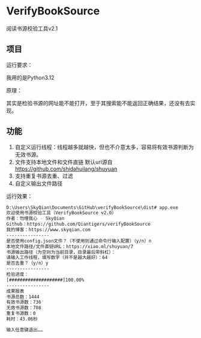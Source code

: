 # VerifyBookSource

阅读书源校验工具v2.1

## 项目

运行要求：

我用的是Python3.12


原理：

其实是检验书源的网址能不能打开，至于其搜索能不能返回正确结果，还没有去实现。

## 功能

1. 自定义运行线程：线程越多就越快，但也不介意太多，容易将有效书源判断为无效书源。
2. 文件支持本地文件和文件直链 默认url源自 https://github.com/shidahuilang/shuyuan
3. 支持重复书源去重、过滤
4. 自定义输出文件路径

运行效果：

```sh
D:\Users\SkyQian\Documents\GitHub\verifyBookSource\dist# app.exe
欢迎使用书源校验工具（VerifyBookSource v2.0）
作者：勿埋我心 - SkyQian
Github：https://github.com/Qiantigers/verifyBookSource
我的博客：https://www.skyqian.com
----------------
是否使用config.json文件？（不使用则通过命令行输入配置）（y/n）n
本地文件路径/文件直链URL：https://xiao.ml/shuyuan/7
书源输出路径（为空则为当前目录，目录最后带斜杠）：
请输入工作线程，填写数字（并不是越大越好）：64
是否去重？（y/n）y
----------------
检验进度：
[####################]100.00%
----------------
成果报表
书源总数：1444
有效书源数：736
无效书源数：708
重复书源数：0
耗时：43.06秒

输入任意键退出……
```
